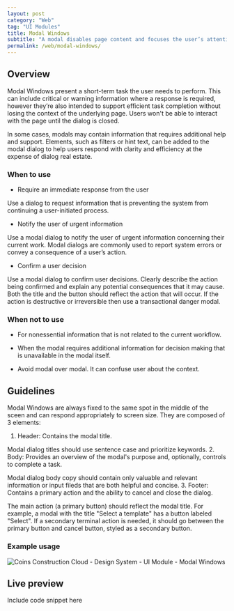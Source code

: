 ```yaml
---
layout: post
category: "Web"
tag: "UI Modules"
title: Modal Windows
subtitle: "A modal disables page content and focuses the user’s attention on a single task or message."
permalink: /web/modal-windows/
---
```


## Overview

Modal Windows present a short-term task the user needs to perform. This can include critical or warning information where a response is required, however they’re also intended to support efficient task completion without losing the context of the underlying page. Users won't be able to interact with the page until the dialog is closed.

In some cases, modals may contain information that requires additional help and support. Elements, such as filters or hint text, can be added to the modal dialog to help users respond with clarity and efficiency at the expense of dialog real estate.

### When to use
- Require an immediate response from the user

Use a dialog to request information that is preventing the system from continuing a user-initiated process.

- Notify the user of urgent information

Use a modal dialog to notify the user of urgent information concerning their current work. Modal dialogs are commonly used to report system errors or convey a consequence of a user’s action.

- Confirm a user decision

Use a modal dialog to confirm user decisions. Clearly describe the action being confirmed and explain any potential consequences that it may cause. Both the title and the button should reflect the action that will occur. If the action is destructive or irreversible then use a transactional danger modal.

### When not to use
- For nonessential information that is not related to the current workflow.

- When the modal requires additional information for decision making that is unavailable in the modal itself.

- Avoid modal over modal. It can confuse user about the context.

## Guidelines

Modal Windows are always fixed to the same spot in the middle of the sceen and can respond appropriately to screen size. They are composed of 3 elements: 
1. Header: Contains the modal title. 

Modal dialog titles should use sentence case and prioritize keywords.
2. Body: Provides an overview of the modal's purpose and, optionally, controls to complete a task. 

Modal dialog body copy should contain only valuable and relevant information or input fileds that are both helpful and concise.
3. Footer: Contains a primary action and the ability to cancel and close the dialog. 

The main action (a primary button) should reflect the modal title. For example, a modal with the title "Select a template" has a button labeled "Select". If a secondary terminal action is needed, it should go between the primary button and cancel button, styled as a secondary button.

### Example usage
![Coins Construction Cloud - Design System - UI Module - Modal Windows]({{site.baseurl}}/img/Example_Modal.png)

## Live preview
Include code snippet here
